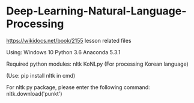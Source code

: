# Deep-Learning-Natural-Language-Processing
https://wikidocs.net/book/2155 lesson related files

Using:
Windows 10
Python 3.6
Anaconda 5.3.1

Required python modules: 
nltk
KoNLpy (For processing Korean language)

(Use: pip install nltk in cmd) 

For nltk py package, please enter the following command:
nltk.download('punkt')
